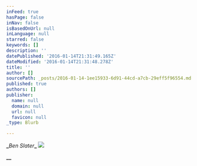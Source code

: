 ```yaml
---
inFeed: true
hasPage: false
inNav: false
isBasedOnUrl: null
inLanguage: null
starred: false
keywords: []
description: ''
datePublished: '2016-01-14T21:31:49.165Z'
dateModified: '2016-01-14T21:31:48.278Z'
title: ''
author: []
sourcePath: _posts/2016-01-14-1ee15933-6d91-44cd-a7cb-29eff5f96554.md
published: true
authors: []
publisher:
  name: null
  domain: null
  url: null
  favicon: null
_type: Blurb

---
```

**_**_Ben Slater_**_**
![](https://the-grid-user-content.s3-us-west-2.amazonaws.com/1a9439dc-7bc3-42a8-aa5c-d9d679d5746a.jpg)

**__**
